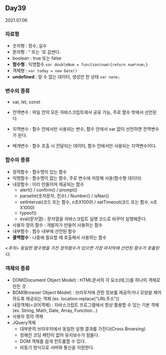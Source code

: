 ## Day39
2021.07.06

### 자료형
- 숫자형 : 정수, 실수
- 문자형 : " 또는 '로 감싼다.
- boolean : true 또는 false
- **함수형** : 익명함수 `var doubleNum = function(num){return num*num;}`
- 객체형 : `var today = new Date()`
- **undefined** : 알 수 없는 데이터, 생성만 한 상태 `var none;`

### 변수의 종류
- var, let, const

- 전역변수 : 파일 안의 모든 자바스크립트에서 공유 가능, 주로 함수 밖에서 선언된다.
- 지역변수 : 함수 안에서만 사용되는 변수, 함수 안에서 var 없이 선언하면 전역변수가 된다.
- 매개변수 : 함수 호출 시 전달되는 데이터, 함수 안에서만 사용되는 지역변수이다.

### 함수의 종류
- 정적함수 : 함수명이 있는 함수
- 익명함수 : 함수명이 없는 함수, 주로 변수에 저장해 사용(함수형 데이터)
- 내장함수 : 미리 만들어져 제공되는 함수
  - alert() / confirm() / prompt()
  - parseInt(숫자문자, 진수) / Number() / isNan()
  - setInterval(코드 또는 함수, n초X1000) / setTimeout(코드 또는 함수, n초X1000)
  - typeof()
  - eval(문자열) : 문자열을 자바스크립트 실행 코드로 바꾸어 실행해준다. 
- 사용자 정의 함수 : 개발자가 만들어 사용하는 함수
- 내부함수 : 함수 내부에 선언된 함수
- **콜백함수** : 나중에 필요할 때 호출해서 사용하는 함수

*<주의> 동일한 함수명을 가진 정적함수가 있으면 가장 마지막에 선언된 함수가 호출된다.*

### 객체의 종류
- DOM(Document Object Model) : HTML문서의 각 요소(태그)를 하나의 객체로 만든 것
- BOM(Browser Object Model) : 브라우저에 관한 정보를 제공하거나 모양을 제어하도록 제공되는 객체 (ex. location.replace("URL주소"))
- 내장객체(=코어객체) : 자바스크립트 프로그램에서 항상 활용할 수 있는 기본 객체 (ex. String, Math, Date, Array, Function...)
- 사용자 정의 객체
- JQuery객체
  - 대부분의 브라우저에서 동일한 실행 결과를 가진다(Cross Browsing)
  - 정해진 코딩 패턴이 없어 유지보수가 힘들다.
  - DOM 객체를 쉽게 컨트롤할 수 있다.
  - 비동기 방식으로 서버와 통신을 지원한다.

